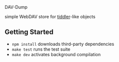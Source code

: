 DAV-Dump

simple WebDAV store for [tiddler](http://tiddlywiki.com/#Tiddlers)-like objects


Getting Started
---------------

* `npm install` downloads third-party dependencies
* `make test` runs the test suite
* `make dev` activates background compilation
